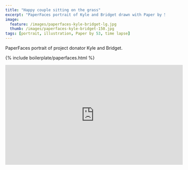```yaml
---
title: "Happy couple sitting on the grass"
excerpt: "PaperFaces portrait of Kyle and Bridget drawn with Paper by 53 on an iPad."
image: 
  feature: /images/paperfaces-kyle-bridget-lg.jpg
  thumb: /images/paperfaces-kyle-bridget-150.jpg
tags: [portrait, illustration, Paper by 53, time lapse]
---
```


PaperFaces portrait of project donator Kyle and Bridget.

{% include boilerplate/paperfaces.html %}

<iframe width="560" height="315" src="http://www.youtube.com/embed/wWHJPy9FIhA" frameborder="0"> </iframe>
